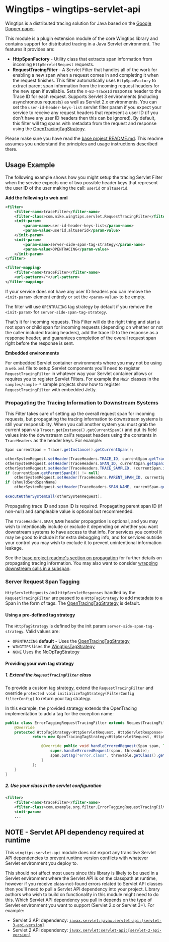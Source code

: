 # Wingtips - wingtips-servlet-api

Wingtips is a distributed tracing solution for Java based on the 
[Google Dapper paper](http://static.googleusercontent.com/media/research.google.com/en/us/pubs/archive/36356.pdf). 

This module is a plugin extension module of the core Wingtips library and contains support for distributed tracing in a 
Java Servlet environment. The features it provides are:

* **HttpSpanFactory** - Utility class that extracts span information from incoming `HttpServletRequest` requests.
* **RequestTracingFilter** - A Servlet Filter that handles all of the work for enabling a new span when a request comes 
in and completing it when the request finishes. This filter automatically uses `HttpSpanFactory` to extract parent span 
information from the incoming request headers for the new span if available. Sets the `X-B3-TraceId` response header to 
the Trace ID for each request. Supports Servlet 3 environments (including asynchronous requests) as well as Servlet 2.x 
environments. You can set the `user-id-header-keys-list` servlet filter param if you expect your service to receive any 
request headers that represent a user ID (if you don't have any user ID headers then this can be ignored). By default, 
this filter will tag spans with metadata from the request and response using the [OpenTracingTagStrategy](../wingtips-core/src/main/java/com/nike/wingtips/tags/OpenTracingTagStrategy.java). 

Please make sure you have read the [base project README.md](../README.md). This readme assumes you understand the 
principles and usage instructions described there.

## Usage Example

The following example shows how you might setup the tracing Servlet Filter when the service expects one of two possible 
header keys that represent the user ID of the user making the call: `userid` or `altuserid`.

**Add the following to web.xml**

``` xml
<filter>
    <filter-name>traceFilter</filter-name>
    <filter-class>com.nike.wingtips.servlet.RequestTracingFilter</filter-class>
    <init-param>
        <param-name>user-id-header-keys-list</param-name>
        <param-value>userid,altuserid</param-value>
    </init-param>
    <init-param>
        <param-name>server-side-span-tag-strategy</param-name>
        <param-value>OPENTRACING</param-value>
    </init-param>
</filter>

<filter-mapping>
    <filter-name>traceFilter</filter-name>
    <url-pattern>/*</url-pattern>
</filter-mapping>
```

If your service does not have any user ID headers you can remove the `<init-param>` element entirely or set the 
`<param-value>` to be empty.

The filter will use `OPENTRACING` tag strategy by default if you remove the `<init-param>` for `server-side-span-tag-strategy`.  

That's it for incoming requests. This Filter will do the right thing and start a root span or child span for incoming 
requests (depending on whether or not the caller included tracing headers), add the trace ID to the response as a 
response header, and guarantees completion of the overall request span right before the response is sent.

**Embedded environments**

For embedded Servlet container environments where you may not be using a `web.xml` file to setup Servlet components 
you'll need to register `RequestTracingFilter` in whatever way your Servlet container allows or requires you 
to register Servlet Filters. For example the `Main` classes in the `samples/sample-*` sample projects show how to 
register `RequestTracingFilter` with embedded Jetty.  

### Propagating the Tracing Information to Downstream Systems

This Filter takes care of setting up the overall request span for incoming requests, but propagating the tracing 
information to downstream systems is still your responsibility. When you call another system you must grab the current 
span via `Tracer.getInstance().getCurrentSpan()` and put its field values into the downstream call's request headers 
using the constants in `TraceHeaders` as the header keys. For example:

``` java
Span currentSpan = Tracer.getInstance().getCurrentSpan();

otherSystemRequest.setHeader(TraceHeaders.TRACE_ID, currentSpan.getTraceId());
otherSystemRequest.setHeader(TraceHeaders.SPAN_ID, currentSpan.getSpanId());
otherSystemRequest.setHeader(TraceHeaders.TRACE_SAMPLED, (currentSpan.isSampleable()) ? "1" : "0");
if (currentSpan.getParentSpanId() != null)
    otherSystemRequest.setHeader(TraceHeaders.PARENT_SPAN_ID, currentSpan.getParentSpanId());
if (shouldSendSpanName)
    otherSystemRequest.setHeader(TraceHeaders.SPAN_NAME, currentSpan.getSpanName());
        
executeOtherSystemCall(otherSystemRequest);
```

Propagating trace ID and span ID is required. Propagating parent span ID (if non-null) and sampleable value is optional
but recommended.

The `TraceHeaders.SPAN_NAME` header propagation is optional, and you may wish to intentionally include or exclude it 
depending on whether you want downstream systems to have access to that info. For services you control it may be good
to include it for extra debugging info, and for services outside your control you may wish to exclude it to prevent
unintentional information leakage.

See the [base project readme's section on propagation](../README.md#propagating_traces) for further details on 
propagating tracing information. You may also want to consider
[wrapping downstream calls in a subspan](../README.md#sub_spans_for_downstream_calls).

### Server Request Span Tagging

`HttpServletRequests` and `HttpServletResponses` handled by the `RequestTracingFilter` are passed to a `HttpTagStrategy`
to add metadata to a Span in the form of tags. The [OpenTracingTagStrategy](../wingtips-core/src/main/java/com/nike/wingtips/tags/OpenTracingTagStrategy.java)
is default.

#### Using a pre-defined tag strategy

The `HttpTagStrategy` is defined by the init param `server-side-span-tag-strategy`.  Valid values are:
- `OPENTRACING` **default** - Uses the [OpenTracingTagStrategy](../wingtips-core/src/main/java/com/nike/wingtips/tags/OpenTracingTagStrategy.java)
- `WINGTIPS` Uses the [WingtipsTagStrategy](../wingtips-core/src/main/java/com/nike/wingtips/tags/WingtipsTagStrategy.java)
- `NONE` Uses the [NoOpTagStrategy](../wingtips-core/src/main/java/com/nike/wingtips/tags/NoOpTagStrategy.java)

#### Providing your own tag strategy

##### 1. Extend the `RequestTracingFilter` class

To provide a custom tag strategy, extend the `RequestTracingFilter` and override
`protected void initializeTagStrategy(FilterConfig filterConfig)` to return your
tag strategy.  

In this example, the provided strategy extends the OpenTracing implementation to 
add a tag for the exception name:

```java
public class ErrorTaggingRequestTracingFilter extends RequestTracingFilter {
    @Override
    protected HttpTagStrategy<HttpServletRequest, HttpServletResponse> initializeTagStrategy(FilterConfig filterConfig)  {
    		return new OpenTracingTagStrategy<HttpServletRequest, HttpServletResponse> (new ServletRequestTagAdapter()) {

				@Override public void handleErroredRequest(Span span, Throwable throwable) {
					super.handleErroredRequest(span, throwable);
					span.putTag("error.class", throwable.getClass().getName());
				}
    		};
    }    
}
```

##### 2. Use your class in the servlet configuration

``` xml
<filter>
    <filter-name>traceFilter</filter-name>
    <filter-class>com.example.org.filter.ErrorTaggingRequestTracingFilter</filter-class>
    <init-param>
    ...
```

<a name="servlet_api_required_at_runtime"></a>
## NOTE - Servlet API dependency required at runtime

This `wingtips-servlet-api` module does not export any transitive Servlet API dependencies to prevent runtime version 
conflicts with whatever Servlet environment you deploy to. 

This should not affect most users since this library is likely to be used in a Servlet environment where the Servlet 
API is on the classpath at runtime, however if you receive class-not-found errors related to Servlet API classes then 
you'll need to pull a Servlet API dependency into your project. Library authors who wish to build on functionality in
this module might need to do this. Which Servlet API dependency you pull in depends on the type of Servlet environment 
you want to support (Servlet 2.x or Servlet 3+). For example:

* Servlet 3 API dependency: [`javax.servlet:javax.servlet-api:[servlet-3-api-version]`](http://search.maven.org/#search%7Cgav%7C1%7Cg%3A%22javax.servlet%22%20AND%20a%3A%22javax.servlet-api%22) 
* Servlet 2 API dependency: [`javax.servlet:servlet-api:[servlet-2-api-version]`](http://search.maven.org/#search%7Cgav%7C1%7Cg%3A%22javax.servlet%22%20AND%20a%3A%22servlet-api%22) 
